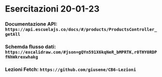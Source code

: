 # Esercitazioni 20-01-23

### Documentazione API: `https://api.escuelajs.co/docs/#/products/ProductsController_getAll`

### Schemda flusso dati: `https://excalidraw.com/#json=gQYn591X6kqNeR_bMPRTK,r0THY0RDPfNhWkrexwhakg`

### Lezioni Fetch: `https://github.com/giusene/CB6-Lezioni`
